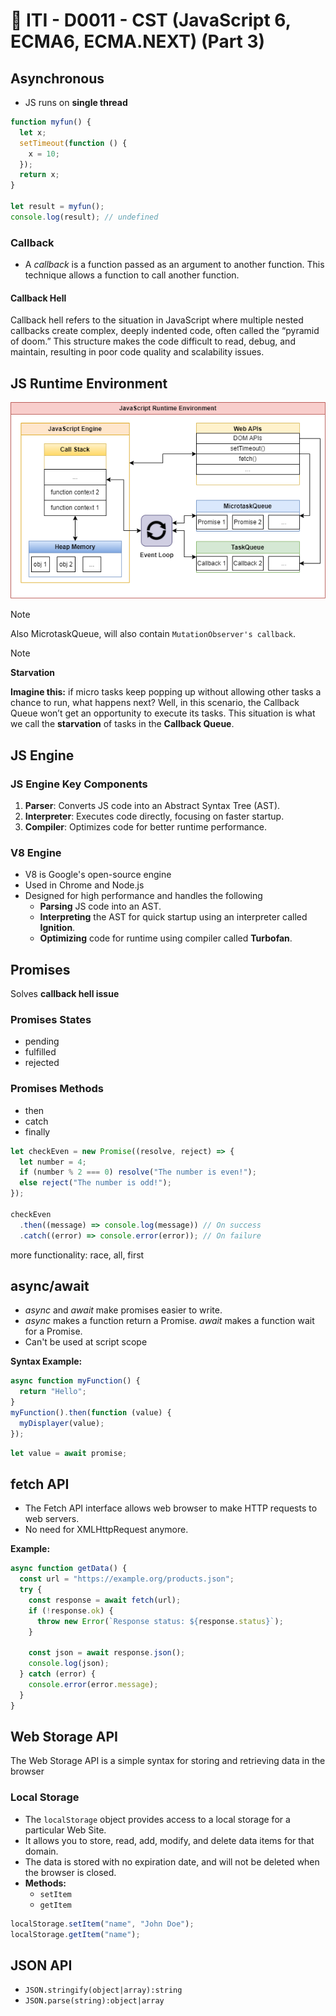 # 🔖 ITI - D0011 - CST (JavaScript 6, ECMA6, ECMA.NEXT) (Part 3)

## Asynchronous

- JS runs on **single thread**

```js
function myfun() {
  let x;
  setTimeout(function () {
    x = 10;
  });
  return x;
}

let result = myfun();
console.log(result); // undefined
```

### Callback

- A *callback* is a function passed as an argument to another function. This technique allows a function to call another function.

#### Callback Hell

Callback hell refers to the situation in JavaScript where multiple nested callbacks create complex, deeply indented code, often called the “pyramid of doom.” This structure makes the code difficult to read, debug, and maintain, resulting in poor code quality and scalability issues.

## JS Runtime Environment

![JS Runtime](./imgs/pasted_image_20241217101004.png)

> [!Note]
>
> Also MicrotaskQueue, will also contain `MutationObserver's callback`.

> [!Note]
>
> **Starvation**
>
> **Imagine this:** if micro tasks keep popping up without allowing other tasks a chance to run, what happens next? Well, in this scenario, the Callback Queue won’t get an opportunity to execute its tasks. This situation is what we call the **starvation** of tasks in the **Callback Queue**.

## JS Engine

### JS Engine Key Components

1. **Parser**: Converts JS code into an Abstract Syntax Tree (AST).
2. **Interpreter**: Executes code directly, focusing on faster startup.
3. **Compiler**: Optimizes code for better runtime performance.

### V8 Engine

- V8 is Google's open-source engine
- Used in Chrome and Node.js
- Designed for high performance and handles the following
  - **Parsing** JS code into an AST.
  - **Interpreting** the AST for quick startup using an interpreter called **Ignition**.
  - **Optimizing** code for runtime using compiler called **Turbofan**.

## Promises

Solves **callback hell issue**

### Promises States

- pending
- fulfilled
- rejected

### Promises Methods

- then
- catch
- finally

```js
let checkEven = new Promise((resolve, reject) => {
  let number = 4;
  if (number % 2 === 0) resolve("The number is even!");
  else reject("The number is odd!");
});

checkEven
  .then((message) => console.log(message)) // On success
  .catch((error) => console.error(error)); // On failure
```

more functionality: race, all, first

## async/await

- *async* and *await* make promises easier to write.
- *async* makes a function return a Promise. *await* makes a function wait for a Promise.
- Can't be used at script scope

**Syntax Example:**

```js
async function myFunction() {
  return "Hello";
}
myFunction().then(function (value) {
  myDisplayer(value);
});
```

```js
let value = await promise;
```

## fetch API

- The Fetch API interface allows web browser to make HTTP requests to web servers.
- No need for XMLHttpRequest anymore.

**Example:**

```js
async function getData() {
  const url = "https://example.org/products.json";
  try {
    const response = await fetch(url);
    if (!response.ok) {
      throw new Error(`Response status: ${response.status}`);
    }

    const json = await response.json();
    console.log(json);
  } catch (error) {
    console.error(error.message);
  }
}
```

## Web Storage API

The Web Storage API is a simple syntax for storing and retrieving data in the browser

### Local Storage

- The `localStorage` object provides access to a local storage for a particular Web Site.
- It allows you to store, read, add, modify, and delete data items for that domain.
- The data is stored with no expiration date, and will not be deleted when the browser is closed.
- **Methods:**
  - `setItem`
  - `getItem`

```js
localStorage.setItem("name", "John Doe");
localStorage.getItem("name");
```

## JSON API

- `JSON.stringify(object|array):string`
- `JSON.parse(string):object|array`
